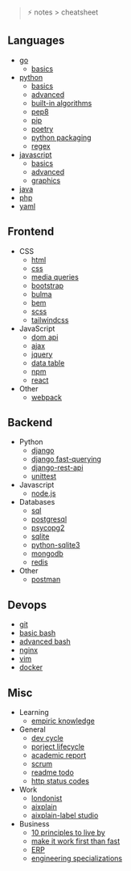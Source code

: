 > ⚡️ notes > cheatsheet

## Languages

- [go](./languages/go.md)
  - [basics](./languages/go.md)
- [python](./languages/python.md)
  - [basics](./languages/python-basics.md)
  - [advanced](./languages/python-advanced.md)
  - [built-in algorithms](./languages/python-algorithms.md)
  - [pep8](./languages/pep8.py)
  - [pip](./languages/pip.md)
  - [poetry](./languages/poetry.md)
  - [python packaging](./languages/python-packaging.md)
  - [regex](./languages/python-regex.md)
- [javascript](./languages/js-basics.md)
  - [basics](./languages/js-basics.md)
  - [advanced](./languages/js-advanced.md)
  - [graphics](./languages/graphics.md)
- [java](./languages/java.md)
- [php](./languages/php.md)
- [yaml](./languages/yaml.md)

## Frontend

- CSS
  - [html](./frontend/html.md)
  - [css](./frontend/css.md)  
  - [media queries](./frontend/media-queries.md)
  - [bootstrap](./frontend/bootstrap.md)
  - [bulma](./frontend/bulma.md)
  - [bem](./frontend/bem.md)
  - [scss](./frontend/scss.md)
  - [tailwindcss](./frontend/tailwindcss.md)
- JavaScript
  - [dom api](./frontend/dom.md)
  - [ajax](./frontend/ajax.md)
  - [jquery](./frontend/jquery.md)
  - [data table](./frontend/data-table.md)
  - [npm](./frontend/npm.md)
  - [react](./frontend/react.md)
- Other
  - [webpack](./frontend/webpack.md)

## Backend

- Python 
  - [django](./backend/django.md)
  - [django fast-querying](./backend/django-fast-querying.md)
  - [django-rest-api](./backend/django-rest-api.md)
  - [unittest](./backend/unittest.md)
- Javascript
  - [node.js](./backend/nodejs.md)
- Databases
  - [sql](./backend/sql.md)
  - [postgresql](./backend/postgresql.md)
  - [psycopg2](./backend/psycopg2.md)
  - [sqlite](./backend/sqlite.md)
  - [python-sqlite3](./backend/python-sqlite.md)
  - [mongodb](./backend/mongodb.md)
  - [redis](./backend/redis.md)
- Other
  - [postman](./backend/postman.md)

## Devops

- [git](./devops/git.md)
- [basic bash](./devops/basic_bash.md)
- [advanced bash](./devops/advanced_bash.md)
- [nginx](./devops/nginx.md)
- [vim](./devops/vim.md)
- [docker](./devops/docker.md)

## Misc

- Learning
  - [empiric knowledge](./general/empiric.md)
- General
  - [dev cycle](./general/dev-cycle.md)
  - [porject lifecycle](./general/project-lifecycle.md)
  - [academic report](./general/academic-report.md)
  - [scrum](./general/scrum.md)
  - [readme todo](./general/readme-todo.md)
  - [http status codes](./general/http-status-codes.md)
- Work
  - [londonist](./work/londonist.md)
  - [aixplain](./work/aixplain.md)
  - [aixplain-label studio](./work/aixplain-label-studio.md)
- Business
  - [10 principles to live by](./business/engineer-10-principles.md)
  - [make it work first than fast](./business/makeit-work-right-fast.md)
  - [ERP](./business/erp.md)
  - [engineering specializations](./business/engineer-special.md)
